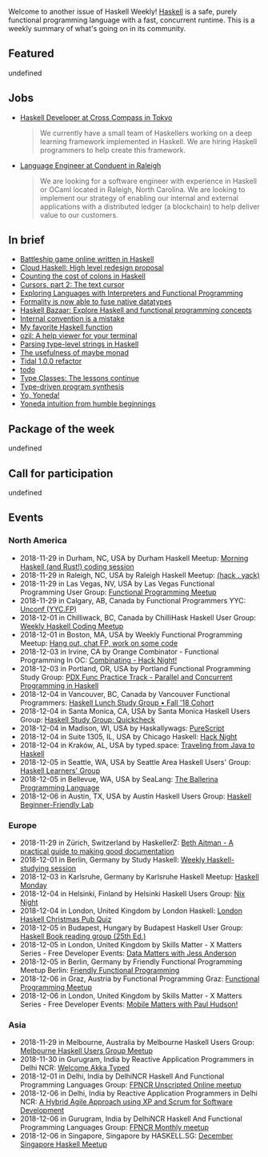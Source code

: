 <!-- 2018-11-29 unpublished -->

Welcome to another issue of Haskell Weekly!
[Haskell](https://www.haskell.org) is a safe, purely functional programming language with a fast, concurrent runtime.
This is a weekly summary of what's going on in its community.

## Featured

undefined

## Jobs

-   [Haskell Developer at Cross Compass in Tokyo](https://np.reddit.com/r/haskell/comments/a0iq61/job_cross_compass_is_currently_hiring_haskell/)

    > We currently have a small team of Haskellers working on a deep learning framework implemented in Haskell. We are hiring Haskell programmers to help create this framework.

-   [Language Engineer at Conduent in Raleigh](https://blockchain.works-hub.com/jobs/software-engineer-programming-languages-in-raleigh-united-states-of-america-a2f83)

    > We are looking for a software engineer with experience in Haskell or OCaml located in Raleigh, North Carolina. We are looking to implement our strategy of enabling our internal and external applications with a distributed ledger (a blockchain) to help deliver value to our customers.

## In brief

-   [Battleship game online written in Haskell](https://np.reddit.com/r/haskell/comments/a12hwp/battleship_game_online_written_in_haskell/)
-   [Cloud Haskell: High level redesign proposal](https://github.com/haskell-distributed/distributed-process/wiki/High-Level-Redesign-Proposal/f0ac67e3061c61244fdc32c642ce721541a19b0a)
-   [Counting the cost of colons in Haskell](https://www.fpcomplete.com/blog/2018/11/haskell-and-rust)
-   [Cursors, part 2: The text cursor](https://cs-syd.eu/posts/2018-11-28-cursors-text)
-   [Exploring Languages with Interpreters and Functional Programming](https://john.cs.olemiss.edu/~hcc/csci450/ELIFP/ExploringLanguages.html)
-   [Formality is now able to fuse native datatypes](https://np.reddit.com/r/haskell/comments/a07sst/quick_update_formality_is_now_able_to_fuse_native/)
-   [Haskell Bazaar: Explore Haskell and functional programming concepts](https://www.haskellbazaar.com)
-   [Internal convention is a mistake](http://nikita-volkov.github.io/internal-convention-is-a-mistake/)
-   [My favorite Haskell function](https://github.com/quchen/articles/blob/c8540f28bca2049b35f48d242988ca1ca248d0d8/2018-11-22_zipWith_const.md)
-   [ozil: A help viewer for your terminal](https://np.reddit.com/r/haskell/comments/9zk41p/ozil_a_help_viewer_for_your_terminal/)
-   [Parsing type-level strings in Haskell](https://kcsongor.github.io/symbol-parsing-haskell/)
-   [The usefulness of maybe monad](https://www.youtube.com/watch?v=0F15o6_jGAs)
-   [Tidal 1.0.0 refactor](https://slab.org/tidal-1-0-0-refactor/)
-   [todo](https://neilmitchell.blogspot.com/2018/11/counting-cost-of-colons-in-haskell.html)
-   [Type Classes: The lessons continue](https://typeclasses.com/news/2018-11-lessons-continue)
-   [Type-driven program synthesis](https://www.youtube.com/watch?v=HnOix9TFy1A)
-   [Yo, Yoneda!](https://functional.works-hub.com/learn/yo-yoneda-a2965)
-   [Yoneda intuition from humble beginnings](https://gist.github.com/Icelandjack/02069708bc75f4284ac625cd0e2ec81f/6cb8f671d5bbc8592557e5c7a5a5c224a9663973)

## Package of the week

undefined

## Call for participation

undefined

## Events

### North America

- 2018-11-29 in Durham, NC, USA by Durham Haskell Meetup: [Morning Haskell (and Rust!) coding session](https://www.meetup.com/Durham-Haskell-Meetup/events/slrsdqyxpbmc/)
- 2018-11-29 in Raleigh, NC, USA by Raleigh Haskell Meetup: [(hack . yack)](https://www.meetup.com/Raleigh-Haskell-Meetup/events/dlwjgqyxpbmc/)
- 2018-11-29 in Las Vegas, NV, USA by Las Vegas Functional Programming User Group: [Functional Programming Meetup](https://www.meetup.com/las-vegas-functional-programming/events/jkznkqyxpbmc/)
- 2018-11-29 in Calgary, AB, Canada by Functional Programmers YYC: [Unconf (YYC.FP)](https://www.meetup.com/Functional-Programmers-YYC/events/jzwglpyxpblb/)
- 2018-12-01 in Chilliwack, BC, Canada by ChilliHask Haskell User Group: [Weekly Haskell Coding Meetup](https://www.meetup.com/BC-HUG/events/hdqxbqyxqbcb/)
- 2018-12-01 in Boston, MA, USA by Weekly Functional Programming Meetup: [Hang out, chat FP, work on some code](https://www.meetup.com/Weekly-Functional-Programming-Meetup/events/vdlnqpyxqbcb/)
- 2018-12-03 in Irvine, CA by Orange Combinator - Functional Programming In OC: [Combinating - Hack Night!](https://www.meetup.com/orange-combinator/events/lxvjrpyxqbfb/)
- 2018-12-03 in Portland, OR, USA by Portland Functional Programming Study Group: [PDX Func Practice Track - Parallel and Concurrent Programming in Haskell](https://www.meetup.com/Portland-Functional-Programming-Study-Group/events/rtfghqyxqbfb/)
- 2018-12-04 in Vancouver, BC, Canada by Vancouver Functional Programmers: [Haskell Lunch Study Group • Fall '18 Cohort](https://www.meetup.com/Vancouver-Functional-Programmers/events/jdnlhqyxqbgb/)
- 2018-12-04 in Santa Monica, CA, USA by Santa Monica Haskell Users Group: [Haskell Study Group: Quickcheck](https://www.meetup.com/santa-monica-haskell/events/256769302/)
- 2018-12-04 in Madison, WI, USA by Haskallywags: [PureScript](https://www.meetup.com/Haskallywags/events/254556559/)
- 2018-12-04 in Suite 1305, IL, USA by Chicago Haskell: [Hack Night](https://www.meetup.com/Chicago-Haskell/events/256250402/)
- 2018-12-04 in Kraków, AL, USA by typed.space: [Traveling from Java to Haskell](https://www.meetup.com/typed-space/events/256500442/)
- 2018-12-05 in Seattle, WA, USA by Seattle Area Haskell Users' Group: [Haskell Learners' Group](https://www.meetup.com/SEAHUG/events/qkvtmpyxqbhb/)
- 2018-12-05 in Bellevue, WA, USA by SeaLang: [The Ballerina Programming Language](https://www.meetup.com/SeaLang/events/253794383/)
- 2018-12-06 in Austin, TX, USA by Austin Haskell Users Group: [Haskell Beginner-Friendly Lab](https://www.meetup.com/ATX-Haskell/events/dsldppyxqbhb/)

### Europe

- 2018-11-29 in Zürich, Switzerland by HaskellerZ: [Beth Aitman - A practical guide to making good documentation](https://www.meetup.com/HaskellerZ/events/256301621/)
- 2018-12-01 in Berlin, Germany by Study Haskell: [Weekly Haskell-studying session](https://www.meetup.com/Study-Haskell/events/btvcmqyxqbcb/)
- 2018-12-03 in Karlsruhe, Germany by Karlsruhe Haskell Meetup: [Haskell Monday](https://www.meetup.com/Karlsruhe-Haskell-Meetup/events/zdzlkqyxqbfb/)
- 2018-12-04 in Helsinki, Finland by Helsinki Haskell Users Group: [Nix Night](https://www.meetup.com/Helsinki-Haskell-Users-Group/events/255966590/)
- 2018-12-04 in London, United Kingdom by London Haskell: [London Haskell Christmas Pub Quiz](https://www.meetup.com/London-Haskell/events/256206174/)
- 2018-12-05 in Budapest, Hungary by Budapest Haskell User Group: [Haskell Book reading group (25th Ed.)](https://www.meetup.com/Bp-HUG/events/256563884/)
- 2018-12-05 in London, United Kingdom by Skills Matter - X Matters Series - Free Developer Events: [Data Matters with Jess Anderson](https://www.meetup.com/skillsmatter/events/256173898/)
- 2018-12-05 in Berlin, Germany by Friendly Functional Programming Meetup Berlin: [Friendly Functional Programming](https://www.meetup.com/Friendly-Functional-Programming-Meetup-Berlin/events/wtnkmqyxqbhb/)
- 2018-12-06 in Graz, Austria by Functional Programming Graz: [Functional Programming Meetup](https://www.meetup.com/Functional-Programming-Graz/events/qbrnrlyxqbjb/)
- 2018-12-06 in London, United Kingdom by Skills Matter - X Matters Series - Free Developer Events: [Mobile Matters with Paul Hudson! ](https://www.meetup.com/skillsmatter/events/256240884/)

### Asia

- 2018-11-29 in Melbourne, Australia by Melbourne Haskell Users Group: [Melbourne Haskell Users Group Meetup](https://www.meetup.com/Melbourne-Haskell-Users-Group/events/qfptslyxpbmc/)
- 2018-11-30 in Gurugram, India by Reactive Application Programmers in Delhi NCR: [Welcome Akka Typed](https://www.meetup.com/Reactive-Application-Programmers-in-Delhi-NCR/events/254842937/)
- 2018-12-01 in Delhi, India by DelhiNCR Haskell And Functional Programming Languages Group: [FPNCR Unscripted Online meetup](https://www.meetup.com/DelhiNCR-Haskell-And-Functional-Programming-Languages-Group/events/vkxwbqyxpblc/)
- 2018-12-06 in Delhi, India by Reactive Application Programmers in Delhi NCR: [A Hybrid Agile Approach using XP and Scrum for Software Development](https://www.meetup.com/Reactive-Application-Programmers-in-Delhi-NCR/events/256464941/)
- 2018-12-06 in Gurugram, India by DelhiNCR Haskell And Functional Programming Languages Group: [FPNCR Monthly meetup](https://www.meetup.com/DelhiNCR-Haskell-And-Functional-Programming-Languages-Group/events/lrfxfqyxpbcb/)
- 2018-12-06 in Singapore, Singapore by HASKELL.SG: [December Singapore Haskell Meetup](https://www.meetup.com/HASKELL-SG/events/254440879/)
